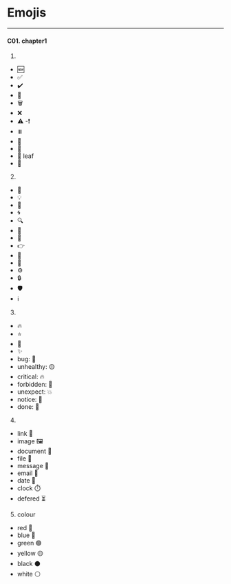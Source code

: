 # Emojis
---


#### C01. chapter1
1. 
- 🆕
- ✅
- ✔️
- 🔄
- 🗑️
- ❌
- ⚠️
-❗️
- ⏸️
- 🔁
- 🌱
- 🌿 leaf
- 🏁

2. 
- 🚧
- 💡
- 📌
- 🌀
- 🔍
- 📝
- 🚀
- 👉
- 🛑
- 👤
- ⚙️
- 🔒
- 🛡️
- ℹ️

3. 
- 🔥
- ⭐
- 🌟
- ✨
- bug: 🐞
- unhealthy: 🟡
- critical: 🔥
- forbidden: 🚫
- unexpect: 💥
- notice: 🔶
- done: 🎉

4. 
- link 🔗
- image 🖼️
- document 📄
- file 📁
- message 💬
- email 📧
- date 📅
- clock ⏱️
- defered ⏳

5. colour
- red 🔴
- blue 🔵
- green 🟢
- yellow 🟡
- black ⚫
- white ⚪
